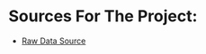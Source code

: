 # Sources For The Project:
* [Raw Data Source](https://mavenanalytics.io/data-playground?order=date_added%2Cdesc&search=bank%20churn)
